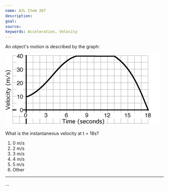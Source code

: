 ```yaml
---
name: A2L Item 267
description: 
goal: 
source: 
keywords: Acceleration, Velocity
---
```


An object's motion is described by the graph:

![Item267_fig1.gif](../images/Item267_fig1.gif)

What is the instantaneous velocity at t = 18s?


1. 0 m/s
2. 2 m/s
3. 3 m/s
4. 4 m/s
5. 5 m/s
6. Other


<hr/>


...
